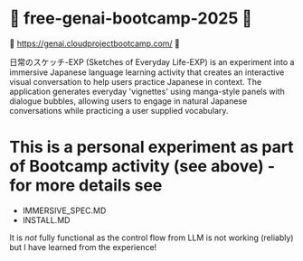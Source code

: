 # :cherry_blossom: free-genai-bootcamp-2025 :cherry_blossom:

:white_flower: https://genai.cloudprojectbootcamp.com/ :white_flower:

日常のスケッチ-EXP (Sketches of Everyday Life-EXP) is an experiment into a immersive Japanese language learning activity that creates an interactive visual conversation to help users practice Japanese in context. The application generates everyday 'vignettes' using manga-style panels with dialogue bubbles, allowing users to engage in natural Japanese conversations while practicing a user supplied vocabulary.

# This is a personal experiment as part of Bootcamp activity (see above) - for more details see
- IMMERSIVE_SPEC.MD
- INSTALL.MD

It is *not* fully functional as the control flow from LLM is not working (reliably) but I have learned from the experience!